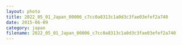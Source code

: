 ```yaml
---
layout: photo
title: 2022_05_01_Japan_00006_c7cc0a8313c1a0d3c3fae03efef2a740
date: 2015-06-09
category: japan
filename: 2022_05_01_Japan_00006_c7cc0a8313c1a0d3c3fae03efef2a740
---
```

